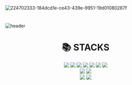 
![224702333-184dcd1e-ce43-439e-9951-19d01080287f](https://github.com/sohyun127/sohyun127/assets/98076050/4a47aba6-7048-4868-800c-ea9083d727fa)
<h1></h1>

 ![header](https://capsule-render.vercel.app/api?type=waving&color=auto&height=300&section=header&text=Sohyun%20&fontSize=90)

<div align=center><h1>📚 STACKS</h1></div>
<div align=center>
<img src="https://img.shields.io/badge/kotlin-7F52FF?style=for-the-badge&logo=kotlin&logoColor=white">
 <img src="https://img.shields.io/badge/java-007396?style=for-the-badge&logo=java&logoColor=white"> 
<img src="https://img.shields.io/badge/c++-00599C?style=for-the-badge&logo=c%2B%2B&logoColor=white">
 <img src="https://img.shields.io/badge/c-A8B9CC?style=for-the-badge&logo=c%2B%2B&logoColor=white">
<img src="https://img.shields.io/badge/python-3776AB?style=for-the-badge&logo=python&logoColor=white">
  <img src="https://img.shields.io/badge/unity-FFFFFF?style=for-the-badge&logo=unity&logoColor=black">
 <img src="https://img.shields.io/badge/android-3DDC84?style=for-the-badge&logo=android&logoColor=white">
 <br>
  <img src="https://img.shields.io/badge/mysql-4479A1?style=for-the-badge&logo=mysql&logoColor=white">
   <img src="https://img.shields.io/badge/firebase-FFCA28?style=for-the-badge&logo=firebase&logoColor=white">
   <br>
  <img src="https://img.shields.io/badge/github-181717?style=for-the-badge&logo=github&logoColor=white">
  <img src="https://img.shields.io/badge/git-F05032?style=for-the-badge&logo=git&logoColor=white">
  <br>
